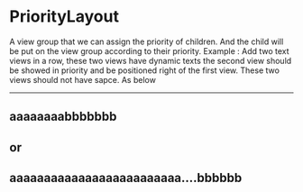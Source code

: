 # PriorityLayout
A view group that we can assign the priority of children. And the child will be put on the view group according to their priority.
Example :  Add two text views in a row, these two views have dynamic texts  the second view should be showed in priority and be positioned right of the first view. These two views should not have sapce. As below

----------------------------------
aaaaaaaabbbbbbb                   
----------------------------------
or 
-----------------------------------
aaaaaaaaaaaaaaaaaaaaaaaaa....bbbbbb
-----------------------------------

